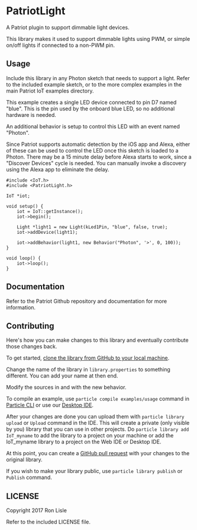 # PatriotLight

A Patriot plugin to support dimmable light devices.

This library makes it used to support dimmable lights using PWM,
or simple on/off lights if connected to a non-PWM pin.

## Usage

Include this library in any Photon sketch that needs to support a light.
Refer to the included example sketch, or to the more complex examples 
in the main Patriot IoT examples directory.

This example creates a single LED device connected to pin D7 named "blue".
This is the pin used by the onboard blue LED, so no additional
hardware is needed.

An additional behavior is setup to control this LED with an event named "Photon".

Since Patriot supports automatic detection by the iOS app and Alexa,
either of these can be used to control the LED once this sketch is
loaded to a Photon. There may be a 15 minute delay before Alexa starts
to work, since a "Discover Devices" cycle is needed. You can manually
invoke a discovery using the Alexa app to eliminate the delay.


```
#include <IoT.h>
#include <PatriotLight.h>

IoT *iot;

void setup() {
    iot = IoT::getInstance();
    iot->begin();

    Light *light1 = new Light(kLed1Pin, "blue", false, true);
    iot->addDevice(light1);

    iot->addBehavior(light1, new Behavior("Photon", '>', 0, 100));
}

void loop() {
    iot->loop();
}
```

## Documentation

Refer to the Patriot Github repository and documentation for more
information.


## Contributing

Here's how you can make changes to this library and eventually contribute those changes back.

To get started, [clone the library from GitHub to your local machine](https://help.github.com/articles/cloning-a-repository/).

Change the name of the library in `library.properties` to something different. You can add your name at then end.

Modify the sources in <src> and <examples> with the new behavior.

To compile an example, use `particle compile examples/usage` command in [Particle CLI](https://docs.particle.io/guide/tools-and-features/cli#update-your-device-remotely) or use our [Desktop IDE](https://docs.particle.io/guide/tools-and-features/dev/#compiling-code).

After your changes are done you can upload them with `particle library upload` or `Upload` command in the IDE. This will create a private (only visible by you) library that you can use in other projects. Do `particle library add IoT_myname` to add the library to a project on your machine or add the IoT_myname library to a project on the Web IDE or Desktop IDE.

At this point, you can create a [GitHub pull request](https://help.github.com/articles/about-pull-requests/) with your changes to the original library.

If you wish to make your library public, use `particle library publish` or `Publish` command.

## LICENSE
Copyright 2017 Ron Lisle

Refer to the included LICENSE file.

